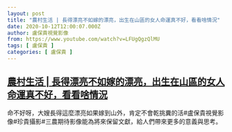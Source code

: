 ```yaml
---
layout: post
title: "農村生活 | 長得漂亮不如嫁的漂亮，出生在山區的女人命運真不好，看看啥情況"
date: 2020-10-12T12:00:07.000Z
author: 盧保貴視覺影像
from: https://www.youtube.com/watch?v=LFUgQgzQlMU
tags: [ 盧保貴 ]
categories: [ 盧保貴 ]
---
```

<!--1602504007000-->
[農村生活 | 長得漂亮不如嫁的漂亮，出生在山區的女人命運真不好，看看啥情況](https://www.youtube.com/watch?v=LFUgQgzQlMU)
------

<div>
命不好呀，大嫂長得這麼漂亮如果嫁到山外，肯定不會乾挑糞的活#盧保貴視覺影像#珍貴攝影#三農期待影像能為將來保留文獻，給人們帶來更多的意義與思考。
</div>
